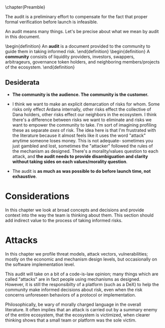 \chapter{Preamble}

The audit is a preliminary effort to compensate for the fact that proper formal verification before launch is infeasible. 

An audit means many things. Let's be precise about what we mean by audit in this document.

\begin{definition}
An $\textbf{audit}$ is a document provided to the community to guide them in taking informed risk.
\end{definition}
\begin{definition}
A $\textbf{community}$ consists of liquidity providers, investors, swappers, arbitrageurs, governance token holders, and neighboring members/projects of the ecosystem.
\end{definition}

## Desiderata
* **The community is the audience. The community is the customer.** 

* I think we want to make an explicit demarcation of risks for whom. Some risks only effect Ardana internally, other risks effect the collective of Dana holders, other risks effect our neighbors in the ecosystem. I think there's a difference between risks we want to eliminate and risks we want to empower the community to take. I'm sort of imagining profiling these as separate _axes_ of risk. The idea here is that I'm frustrated with the literature because it almost feels like it uses the word "attack" anytime someone loses money. This is not adequate- sometimes you just gambled and lost, sometimes the "attacker" followed the rules of the mechanism as designed. There's a morality/values question to each attack, and **the audit needs to provide disambiguation and clarity without taking sides on each values/morality question**. 

* The audit is **as much as was possible to do before launch time, not exhaustive**.

# Considerations

In this chapter we look at broad concepts and decisions and provide context into the way the team is thinking about them. This section should add indirect value to the process of taking informed risks.

# Attacks

In this chapter we profile threat models, attack vectors, vulnerabilities; mostly on the economic and mechanism design levels, but occasionally on the software implementation level. 

This audit will take on a bit of a code-is-law opinion; many things which are called "attacks" are in fact people using mechanisms as designed. However, it is still the responsibilty of a platform (such as a DeX) to help the community make informed decisions about risk, even when the risk concerns unforeseen behaviors of a protocol or implementation. 

Philosophically, be wary of morally charged language in the overall literature. It often implies that an attack is carried out by a summary enemy of the entire ecosystem, that the ecosystem is victimized, when clearer thinking shows that a small team or platform was the sole victim. 

